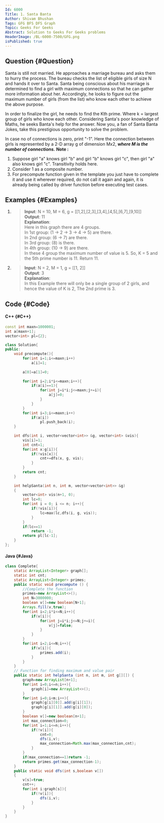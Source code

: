 ```yaml
---
Id: 6000
Title: 1. Santa Banta
Author: Shivam Bhushan
Tags: GFG BFS DFS Graph
Topic: Geeks For Geeks
Abstract: Solution to Geeks For Geeks problems
HeaderImage: /BL-6000-7500/GFG.png
isPublished: true
---
```


## Question {#Question}

Santa is still not married. He approaches a marriage bureau and asks them to hurry the process. The bureau checks the list of eligible girls of size N and hands it over to Santa. Santa being conscious about his marriage is determined to find a girl with maximum connections so that he can gather more information about her. Accordingly, he looks to figure out the maximum number of girls (from the list) who know each other to achieve the above purpose.

In order to finalize the girl, he needs to find the Kth prime. Where k = largest group of girls who know each other. Considering Santa's poor knowledge of Maths, he seeks Banta's help for the answer. Now you, a fan of Santa Banta Jokes, take this prestigious opportunity to solve the problem.

In case no of connections is zero, print "-1". Here the connection between girls is represented by a 2-D array g of dimension Mx2, ***where M is the number of connections.***
**Note :**
1. Suppose girl "a" knows girl "b" and girl "b" knows girl "c", then girl "a" also knows girl "c". Transitivity holds here.
2. Consider 1 as a composite number.
3. For precompute function given in the template you just have to complete it and use it wherever required, do not call it again and again, it is already being called by driver function before executing test cases.

## Examples {#Examples}
1. >**Input**: N = 10, M = 6, g = [[1,2],[2,3],[3,4],[4,5],[6,7],[9,10]]\
**Output**: 11\
**Explanation**: \
Here in this graph there are 4 groups.\
In 1st group: (1 -> 2 -> 3 -> 4 -> 5) are there.\
In 2nd group: (6 -> 7) are there.\
In 3rd group: (8) is there.\
In 4th group: (10 -> 9) are there.\
In these 4 group the maximum number of 
value is 5. So, K = 5 and the 5th prime number 
is 11. Return 11.

2. >**Input**: N = 2, M = 1, g = [[1, 2]]\
**Output**: 3\
**Explanation**: \
In this Example there will only be a single group of 2 girls, and hence the value of K is 2, The 2nd prime is 3.

## Code {#Code}
#### C++ {#C++}
```c++
const int maxn=1000001;
int a[maxn+1];	
vector<int> pl={2};

class Solution{
public:
    void precompute(){
    	for(int i=1;i<=maxn;i++)
    	    a[i]=1;
    	
    	a[0]=a[1]=0;
    	
    	for(int i=2;i*i<=maxn;i++){
    		if(a[i]==1){
    			for(int j=i*i;j<=maxn;j+=i){
    				a[j]=0;
    			}
    		}
    	}
    	for(int i=3;i<=maxn;i++)
    	    if(a[i])
    	        pl.push_back(i);
    }
    
    int dfs(int i, vector<vector<int>> &g, vector<int> &vis){
    	vis[i]=1;
    	int cnt=1;
    	for(int x:g[i]){
    		if(!vis[x]){
    			cnt+=dfs(x, g, vis);
    		}
    	}
    	return cnt;
    }
    
    int helpSanta(int n, int m, vector<vector<int>> &g)
    {
        vector<int> vis(n+1, 0);
        int lc=0;
    	for(int i = 0; i <= n; i++){
    		if(!vis[i]){
    			lc=max(lc,dfs(i, g, vis));
    		}
    	}
    	if(lc==1)
    	    return -1;
    	return pl[lc-1];
    }
};
```

#### Java {#Java}

```java
class Complete{
    static ArrayList<Integer> graph[];
    static int cnt;
    static ArrayList<Integer> primes;
    public static void precompute () {
        //Complete the function
        primes=new ArrayList<>();
        int N=3000000;
        boolean v[]=new boolean[N+1];
        Arrays.fill(v,true);
        for(int i=2;i*i<=N;i++){
            if(v[i]){
                for(int j=i*i;j<=N;j+=i){
                    v[j]=false;
                }
            }
        }
        for(int i=2;i<=N;i++){
            if(v[i]){
                primes.add(i);
            }
        }
    }
    // Function for finding maximum and value pair
    public static int helpSanta (int n, int m, int g[][]) {
        graph=new ArrayList[n+1];
        for(int i=0;i<=n;i++){
            graph[i]=new ArrayList<>();
        }
        for(int i=0;i<m;i++){
            graph[g[i][0]].add(g[i][1]);
            graph[g[i][1]].add(g[i][0]);
        }
        boolean v[]=new boolean[n+1];
        int max_connection=0;
        for(int i=1;i<=n;i++){
            if(!v[i]){
                cnt=0;
                dfs(i,v);
                max_connection=Math.max(max_connection,cnt);
            }
        }
        if(max_connection==1)return -1;
        return primes.get(max_connection-1);
    }
    public static void dfs(int s,boolean v[])
    {
        v[s]=true;
        cnt++;
        for(int i:graph[s]){
            if(!v[i]){
                dfs(i,v);  
            }
        }
    }
}
```
